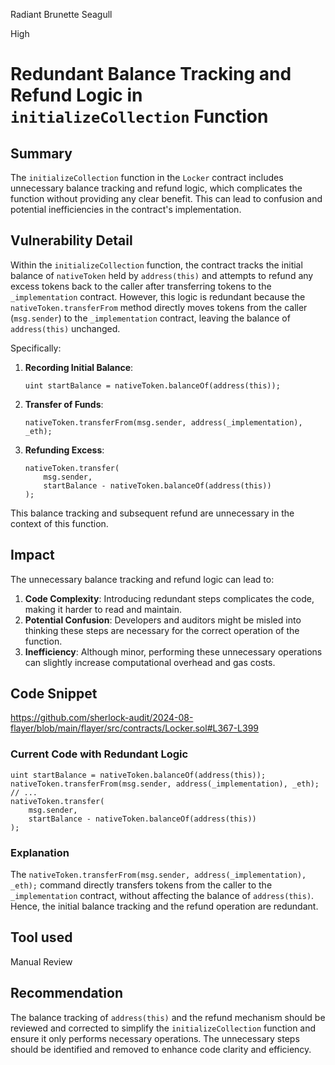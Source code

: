 Radiant Brunette Seagull

High

# Redundant Balance Tracking and Refund Logic in `initializeCollection` Function

## Summary

The `initializeCollection` function in the `Locker` contract includes unnecessary balance tracking and refund logic, which complicates the function without providing any clear benefit. This can lead to confusion and potential inefficiencies in the contract's implementation.

## Vulnerability Detail

Within the `initializeCollection` function, the contract tracks the initial balance of `nativeToken` held by `address(this)` and attempts to refund any excess tokens back to the caller after transferring tokens to the `_implementation` contract. However, this logic is redundant because the `nativeToken.transferFrom` method directly moves tokens from the caller (`msg.sender`) to the `_implementation` contract, leaving the balance of `address(this)` unchanged.

Specifically:

1. **Recording Initial Balance**:
   ```solidity
   uint startBalance = nativeToken.balanceOf(address(this));
   ```

2. **Transfer of Funds**:
   ```solidity
   nativeToken.transferFrom(msg.sender, address(_implementation), _eth);
   ```

3. **Refunding Excess**:
   ```solidity
   nativeToken.transfer(
       msg.sender,
       startBalance - nativeToken.balanceOf(address(this))
   );
   ```

This balance tracking and subsequent refund are unnecessary in the context of this function.

## Impact

The unnecessary balance tracking and refund logic can lead to:
1. **Code Complexity**: Introducing redundant steps complicates the code, making it harder to read and maintain.
2. **Potential Confusion**: Developers and auditors might be misled into thinking these steps are necessary for the correct operation of the function.
3. **Inefficiency**: Although minor, performing these unnecessary operations can slightly increase computational overhead and gas costs.

## Code Snippet
https://github.com/sherlock-audit/2024-08-flayer/blob/main/flayer/src/contracts/Locker.sol#L367-L399
### Current Code with Redundant Logic

```solidity
uint startBalance = nativeToken.balanceOf(address(this));
nativeToken.transferFrom(msg.sender, address(_implementation), _eth);
// ...
nativeToken.transfer(
    msg.sender,
    startBalance - nativeToken.balanceOf(address(this))
);
```

### Explanation

The `nativeToken.transferFrom(msg.sender, address(_implementation), _eth);` command directly transfers tokens from the caller to the `_implementation` contract, without affecting the balance of `address(this)`. Hence, the initial balance tracking and the refund operation are redundant.

## Tool used

Manual Review

## Recommendation

The balance tracking of `address(this)` and the refund mechanism should be reviewed and corrected to simplify the `initializeCollection` function and ensure it only performs necessary operations. The unnecessary steps should be identified and removed to enhance code clarity and efficiency.